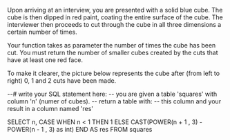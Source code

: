 Upon arriving at an interview, you are presented with a solid blue cube. The cube is then dipped in red paint, coating the entire surface of the cube. The interviewer then proceeds to cut through the cube in all three dimensions a certain number of times.

Your function takes as parameter the number of times the cube has been cut. You must return the number of smaller cubes created by the cuts that have at least one red face.

To make it clearer, the picture below represents the cube after (from left to right) 0, 1 and 2 cuts have been made.



--# write your SQL statement here: 
-- you are given a table 'squares' with column 'n' (numer of cubes).
-- return a table with:
--   this column and your result in a column named 'res'


SELECT n,
CASE
  WHEN n < 1 THEN 1
  ELSE CAST(POWER(n + 1 , 3) - POWER(n - 1 , 3) as int)
END AS res
FROM squares